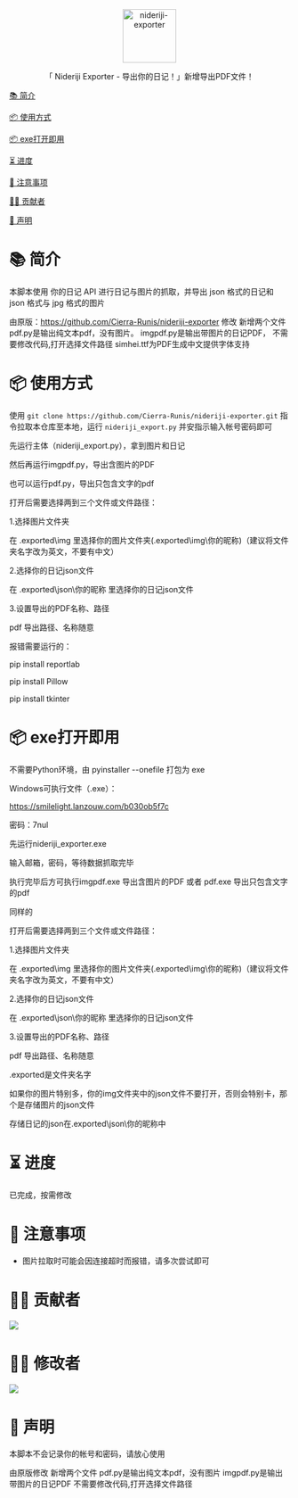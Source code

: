<div align="center">
  <img id="nideriji-exporter" width="96" alt="nideriji-exporter" src="repository_icon/icon.png">
  <p>「 Nideriji Exporter - 导出你的日记！」新增导出PDF文件！</p>
</div>

[📚 简介](#-简介)

[📦 使用方式](#-使用方式)

[📦 exe打开即用](#-exe打开即用)

[⏳ 进度](#-进度)

[📌 注意事项](#-注意事项)

[🧑‍💻 贡献者](#-贡献者)

[🔦 声明](#-声明)

# 📚 简介

本脚本使用 你的日记 API 进行日记与图片的抓取，并导出 json 格式的日记和 json 格式与 jpg 格式的图片

由原版：https://github.com/Cierra-Runis/nideriji-exporter 修改
新增两个文件
pdf.py是输出纯文本pdf，没有图片。
imgpdf.py是输出带图片的日记PDF，
不需要修改代码,打开选择文件路径
simhei.ttf为PDF生成中文提供字体支持


# 📦 使用方式

使用 `git clone https://github.com/Cierra-Runis/nideriji-exporter.git` 指令拉取本仓库至本地，运行 `nideriji_export.py` 并安指示输入帐号密码即可

先运行主体（nideriji_export.py），拿到图片和日记

然后再运行imgpdf.py，导出含图片的PDF

也可以运行pdf.py，导出只包含文字的pdf

打开后需要选择两到三个文件或文件路径：

1.选择图片文件夹

在 .exported\img 里选择你的图片文件夹(.exported\img\你的昵称)（建议将文件夹名字改为英文，不要有中文）

2.选择你的日记json文件

在 .exported\json\你的昵称 里选择你的日记json文件

3.设置导出的PDF名称、路径

pdf 导出路径、名称随意

报错需要运行的：

pip install reportlab

pip install Pillow

pip install tkinter

# 📦 exe打开即用

不需要Python环境，由 pyinstaller --onefile 打包为 exe

Windows可执行文件（.exe）：

https://smilelight.lanzouw.com/b030ob5f7c

密码：7nul

先运行nideriji_exporter.exe

输入邮箱，密码，等待数据抓取完毕

执行完毕后方可执行imgpdf.exe 导出含图片的PDF 或者 pdf.exe  导出只包含文字的pdf

同样的

打开后需要选择两到三个文件或文件路径：

1.选择图片文件夹

在 .exported\img 里选择你的图片文件夹(.exported\img\你的昵称)（建议将文件夹名字改为英文，不要有中文）

2.选择你的日记json文件

在 .exported\json\你的昵称 里选择你的日记json文件

3.设置导出的PDF名称、路径

pdf 导出路径、名称随意


.exported是文件夹名字

如果你的图片特别多，你的img文件夹中的json文件不要打开，否则会特别卡，那个是存储图片的json文件

存储日记的json在.exported\json\你的昵称中

# ⏳ 进度

已完成，按需修改

# 📌 注意事项

- 图片拉取时可能会因连接超时而报错，请多次尝试即可

# 🧑‍💻 贡献者

<a href="https://github.com/Cierra-Runis/nideriji-exporter/graphs/contributors">
  <img src="https://contrib.rocks/image?repo=Cierra-Runis/nideriji-exporter" />
</a>

# 🧑‍💻 修改者

<a href="">
  <img src="https://avatars.githubusercontent.com/u/30650134?s=400&u=6bb953eb78e2ff9fe50cfc8b5798ebc336cacd30&v=4" />
</a>

# 🔦 声明

本脚本不会记录你的帐号和密码，请放心使用


由原版修改
新增两个文件
pdf.py是输出纯文本pdf，没有图片
imgpdf.py是输出带图片的日记PDF
不需要修改代码,打开选择文件路径
